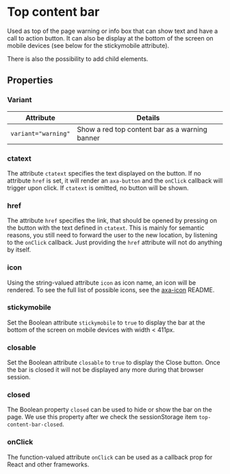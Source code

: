# Top content bar

Used as top of the page warning or info box that can show text and have a call to action button.
It can also be display at the bottom of the screen on mobile devices (see below for the stickymobile attribute).

There is also the possibility to add child elements.

## Properties

### Variant

| Attribute           | Details                                        |
| ------------------- | ---------------------------------------------- |
| `variant="warning"` | Show a red top content bar as a warning banner |

### ctatext

The attribute `ctatext` specifies the text displayed on the button.
If no attribute `href` is set, it will render an `axa-button` and the `onClick` callback will trigger upon click. If `ctatext` is omitted, no button will be shown.

### href

The attribute `href` specifies the link, that should be opened by pressing on the button with the text defined in `ctatext`. This is mainly for semantic reasons, you still need to forward the user to the new location, by listening to the `onClick` callback. Just providing the `href` attribute will not do anything by itself.

### icon

Using the string-valued attribute `icon` as icon name, an icon will be rendered. To see the full list of possible icons, see the [axa-icon](https://github.com/axa-ch-webhub-cloud/pattern-library/blob/develop/src/components/10-atoms/icon/README.md) README.

### stickymobile

Set the Boolean attribute `stickymobile` to `true` to display the bar at the bottom of the screen on mobile devices with width < 411px.

### closable

Set the Boolean attribute `closable` to `true` to display the Close button. Once the bar is closed it will not be displayed any more during that browser session.

### closed

The Boolean property `closed` can be used to hide or show the bar on the page. We use this property after we check the sessionStorage item `top-content-bar-closed`.

### onClick

The function-valued attribute `onClick` can be used as a callback prop for React and other frameworks.
